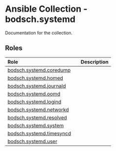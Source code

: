 # Ansible Collection - bodsch.systemd

Documentation for the collection.

## Roles

| Role | | Description |
| :---- | :---- | :---- |
| [bodsch.systemd.coredump](./roles/coredump/README.md)            |       |       |
| [bodsch.systemd.homed](./roles/homed/README.md)                |       |       |
| [bodsch.systemd.journald](./roles/journald/README.md)  |       |       |
| [bodsch.systemd.oomd](./roles/oomd/README.md)                  |       |       |
| [bodsch.systemd.logind](./roles/logind/README.md)          |       |       |
| [bodsch.systemd.networkd](./roles/networkd/README.md)        |       |       |
| [bodsch.systemd.resolved](./roles/resolved/README.md)        |       |       |
| [bodsch.systemd.system](./roles/system/README.md)          |       |       |
| [bodsch.systemd.timesyncd](./roles/timesyncd/README.md)                  |       |       |
| [bodsch.systemd.user](./roles/user/README.md)                |       |       |

